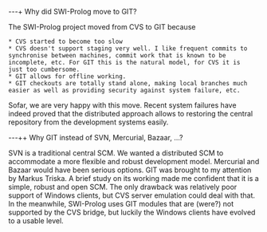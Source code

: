 ---+ Why did SWI-Prolog move to GIT?

The SWI-Prolog project moved from CVS to GIT because

    * CVS started to become too slow
    * CVS doesn't support staging very well. I like frequent commits to
    synchronise between machines, commit work that is known to be
    incomplete, etc. For GIT this is the natural model, for CVS it is
    just too cumbersome.
    * GIT allows for offline working.
    * GIT checkouts are totally stand alone, making local branches much
    easier as well as providing security against system failure, etc. 

Sofar, we are very happy with this move. Recent system failures have
indeed proved that the distributed approach allows to restoring the
central repository from the development systems easily.

---++ Why GIT instead of SVN, Mercurial, Bazaar, ...?

SVN is a traditional central SCM.  We wanted a distributed SCM to accommodate
a more flexible and robust development model.  Mercurial and Bazaar would have
been serious options.  GIT was brought to my attention by Markus Triska.  A
brief study on its working made me confident that it is a simple, robust and
open SCM.  The only drawback was relatively poor support of Windows clients,
but CVS server emulation could deal with that.  In the meanwhile, SWI-Prolog
uses GIT modules that are (were?) not supported by the CVS bridge, but
luckily the Windows clients have evolved to a usable level.

